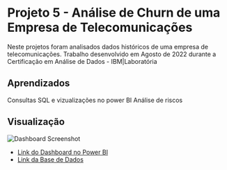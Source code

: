 
# Projeto 5 - Análise de Churn de uma Empresa de Telecomunicações

Neste projetos foram analisados dados históricos de uma empresa de telecomunicações. Trabalho desenvolvido em Agosto de 2022 durante a Certificação em Análise de Dados - IBM|Laboratória


## Aprendizados
Consultas SQL e vizualizações no power BI
Análise de riscos


## Visualização

![Dashboard Screenshot](https://app.powerbi.com/view?r=eyJrIjoiNWJjNjM3ZTgtZjE1OC00NGY2LTk1YTMtMTQ5ZjA1ZTg5MDRjIiwidCI6Ijc4MjkyODFjLTE2MWItNDcyZi04NzFkLWQyNzY2NjhlYWUwZSJ9&pageName=ReportSection)


 - [Link do Dashboard no Power BI](https://app.powerbi.com/view?r=eyJrIjoiNWJjNjM3ZTgtZjE1OC00NGY2LTk1YTMtMTQ5ZjA1ZTg5MDRjIiwidCI6Ijc4MjkyODFjLTE2MWItNDcyZi04NzFkLWQyNzY2NjhlYWUwZSJ9&pageName=ReportSection)
 - [Link da Base de Dados](https://www.kaggle.com/datasets/datacertlaboratoria/projeto-5)
 
